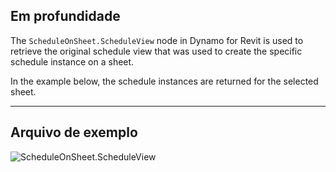 ## Em profundidade
The `ScheduleOnSheet.ScheduleView` node in Dynamo for Revit is used to retrieve the original schedule view that was used to create the specific schedule instance on a sheet.

In the example below, the schedule instances are returned for the selected sheet.

___
## Arquivo de exemplo

![ScheduleOnSheet.ScheduleView](./Revit.Elements.ScheduleOnSheet.ScheduleView_img.jpg)

